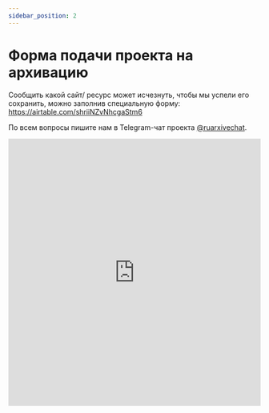 ```yaml
---
sidebar_position: 2
---
```


# Форма подачи проекта на архивацию

Сообщить какой сайт/ ресурс может исчезнуть, чтобы мы успели его сохранить, можно заполнив специальную форму: https://airtable.com/shriiNZvNhcgaStm6

По всем вопросы пишите нам в Telegram-чат проекта [@ruarxivechat](https://t.me/ruarxivechat).

<iframe class="airtable-embed" src="https://airtable.com/embed/shriiNZvNhcgaStm6?backgroundColor=cyan" frameborder="0" onmousewheel="" width="100%" height="533" style={{background: 'transparent', border: 1 + 'px' solid #ccc}}></iframe>
